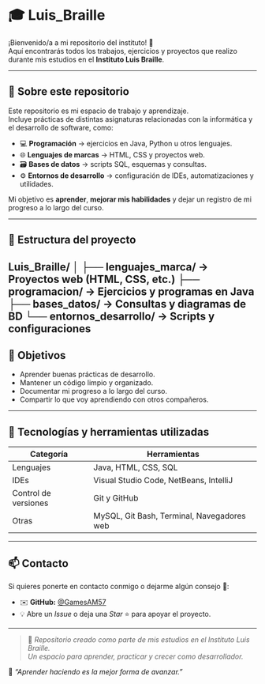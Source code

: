 # 🎓 Luis_Braille

¡Bienvenido/a a mi repositorio del instituto! 🙌  
Aquí encontrarás todos los trabajos, ejercicios y proyectos que realizo durante mis estudios en el **Instituto Luis Braille**.

---

## 📘 Sobre este repositorio

Este repositorio es mi espacio de trabajo y aprendizaje.  
Incluye prácticas de distintas asignaturas relacionadas con la informática y el desarrollo de software, como:

- 💻 **Programación** → ejercicios en Java, Python u otros lenguajes.  
- 🌐 **Lenguajes de marcas** → HTML, CSS y proyectos web.  
- 🗃️ **Bases de datos** → scripts SQL, esquemas y consultas.  
- ⚙️ **Entornos de desarrollo** → configuración de IDEs, automatizaciones y utilidades.

Mi objetivo es **aprender**, **mejorar mis habilidades** y dejar un registro de mi progreso a lo largo del curso.

---

## 🧭 Estructura del proyecto

Luis_Braille/
│
├── lenguajes_marca/ → Proyectos web (HTML, CSS, etc.)
├── programacion/ → Ejercicios y programas en Java
├── bases_datos/ → Consultas y diagramas de BD
└── entornos_desarrollo/ → Scripts y configuraciones
---

## 🚀 Objetivos

- Aprender buenas prácticas de desarrollo.  
- Mantener un código limpio y organizado.  
- Documentar mi progreso a lo largo del curso.  
- Compartir lo que voy aprendiendo con otros compañeros.

---

## 🧠 Tecnologías y herramientas utilizadas

| Categoría | Herramientas |
|------------|---------------|
| Lenguajes | Java, HTML, CSS, SQL |
| IDEs | Visual Studio Code, NetBeans, IntelliJ |
| Control de versiones | Git y GitHub |
| Otras | MySQL, Git Bash, Terminal, Navegadores web |

---

## 📫 Contacto

Si quieres ponerte en contacto conmigo o dejarme algún consejo 💬:  
- ✉️ **GitHub:** [@GamesAM57](https://github.com/GamesAM57)  
- 💡 Abre un *Issue* o deja una *Star* ⭐ para apoyar el proyecto.

---

> 📍 *Repositorio creado como parte de mis estudios en el Instituto Luis Braille.  
> Un espacio para aprender, practicar y crecer como desarrollador.*

🎯 *“Aprender haciendo es la mejor forma de avanzar.”*
